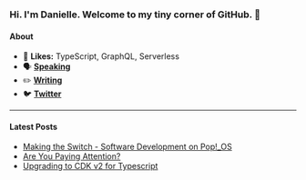 ### Hi. I'm Danielle. Welcome to my tiny corner of GitHub. 👋

#### **About**
- 🧠 **Likes:** TypeScript, GraphQL, Serverless
- 🗣 **[Speaking](https://www.danielleheberling.xyz/speaking)**
- ✏️ **[Writing](https://www.danielleheberling.xyz/)**
- 🐦 **[Twitter](https://twitter.com/deeheber)**

<hr />

#### **Latest Posts**
<!-- start latest posts -->
- [Making the Switch - Software Development on Pop!_OS](https://danielleheberling.xyz/blog/desktop-linux-development/)
- [Are You Paying Attention?](https://danielleheberling.xyz/blog/are-you-paying-attention/)
- [Upgrading to CDK v2 for Typescript](https://danielleheberling.xyz/blog/upgrading-to-cdk-v2/)
<!-- end latest posts -->

